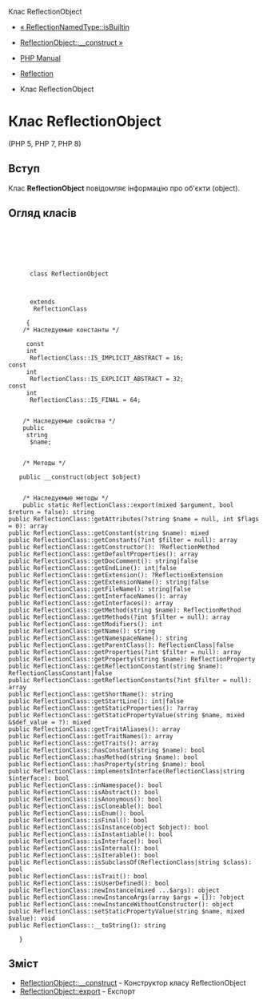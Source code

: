 Клас ReflectionObject

-   [« ReflectionNamedType::isBuiltin](reflectionnamedtype.isbuiltin.html)
    
-   [ReflectionObject::\_\_construct »](reflectionobject.construct.html)
    
-   [PHP Manual](index.html)
    
-   [Reflection](book.reflection.html)
    
-   Клас ReflectionObject
    

# Клас ReflectionObject

(PHP 5, PHP 7, PHP 8)

## Вступ

Клас **ReflectionObject** повідомляє інформацію про об'єкти (object).

## Огляд класів

```classsynopsis

     
    

    
     
      class ReflectionObject
     

     
      extends
       ReflectionClass
     
     {
    /* Наследуемые константы */
    
     const
     int
      ReflectionClass::IS_IMPLICIT_ABSTRACT = 16;
const
     int
      ReflectionClass::IS_EXPLICIT_ABSTRACT = 32;
const
     int
      ReflectionClass::IS_FINAL = 64;


    /* Наследуемые свойства */
    public
     string
      $name;


    /* Методы */
    
   public __construct(object $object)


    /* Наследуемые методы */
    public static ReflectionClass::export(mixed $argument, bool $return = false): string
public ReflectionClass::getAttributes(?string $name = null, int $flags = 0): array
public ReflectionClass::getConstant(string $name): mixed
public ReflectionClass::getConstants(?int $filter = null): array
public ReflectionClass::getConstructor(): ?ReflectionMethod
public ReflectionClass::getDefaultProperties(): array
public ReflectionClass::getDocComment(): string|false
public ReflectionClass::getEndLine(): int|false
public ReflectionClass::getExtension(): ?ReflectionExtension
public ReflectionClass::getExtensionName(): string|false
public ReflectionClass::getFileName(): string|false
public ReflectionClass::getInterfaceNames(): array
public ReflectionClass::getInterfaces(): array
public ReflectionClass::getMethod(string $name): ReflectionMethod
public ReflectionClass::getMethods(?int $filter = null): array
public ReflectionClass::getModifiers(): int
public ReflectionClass::getName(): string
public ReflectionClass::getNamespaceName(): string
public ReflectionClass::getParentClass(): ReflectionClass|false
public ReflectionClass::getProperties(?int $filter = null): array
public ReflectionClass::getProperty(string $name): ReflectionProperty
public ReflectionClass::getReflectionConstant(string $name): ReflectionClassConstant|false
public ReflectionClass::getReflectionConstants(?int $filter = null): array
public ReflectionClass::getShortName(): string
public ReflectionClass::getStartLine(): int|false
public ReflectionClass::getStaticProperties(): ?array
public ReflectionClass::getStaticPropertyValue(string $name, mixed &$def_value = ?): mixed
public ReflectionClass::getTraitAliases(): array
public ReflectionClass::getTraitNames(): array
public ReflectionClass::getTraits(): array
public ReflectionClass::hasConstant(string $name): bool
public ReflectionClass::hasMethod(string $name): bool
public ReflectionClass::hasProperty(string $name): bool
public ReflectionClass::implementsInterface(ReflectionClass|string $interface): bool
public ReflectionClass::inNamespace(): bool
public ReflectionClass::isAbstract(): bool
public ReflectionClass::isAnonymous(): bool
public ReflectionClass::isCloneable(): bool
public ReflectionClass::isEnum(): bool
public ReflectionClass::isFinal(): bool
public ReflectionClass::isInstance(object $object): bool
public ReflectionClass::isInstantiable(): bool
public ReflectionClass::isInterface(): bool
public ReflectionClass::isInternal(): bool
public ReflectionClass::isIterable(): bool
public ReflectionClass::isSubclassOf(ReflectionClass|string $class): bool
public ReflectionClass::isTrait(): bool
public ReflectionClass::isUserDefined(): bool
public ReflectionClass::newInstance(mixed ...$args): object
public ReflectionClass::newInstanceArgs(array $args = []): ?object
public ReflectionClass::newInstanceWithoutConstructor(): object
public ReflectionClass::setStaticPropertyValue(string $name, mixed $value): void
public ReflectionClass::__toString(): string

   }
```

## Зміст

-   [ReflectionObject::\_\_construct](reflectionobject.construct.html) - Конструктор класу ReflectionObject
-   [ReflectionObject::export](reflectionobject.export.html) - Експорт